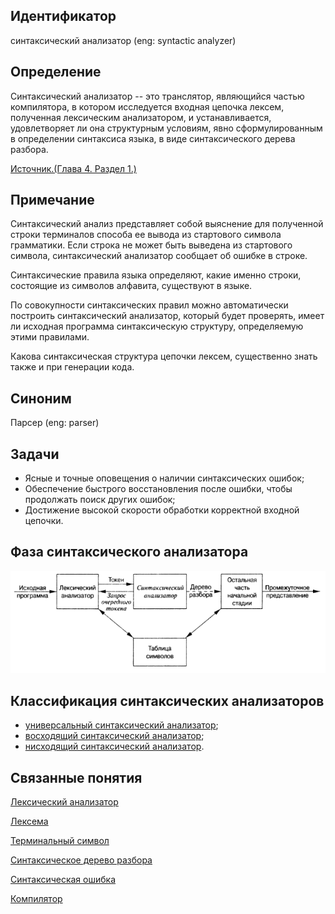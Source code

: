 ## Идентификатор
синтаксический анализатор (eng: syntactic analyzer)


## Определение
Синтаксический анализатор -- это транслятор, являющийся частью компилятора, в котором исследуется входная цепочка лексем,
полученная лексическим анализатором, и устанавливается, удовлетворяет ли она структурным условиям, явно сформулированным 
в определении синтаксиса языка, в виде синтаксического дерева разбора.

[Источник.(Глава 4. Раздел 1.)](../bibliography/Aho-Compilers-book.md)


## Примечание
Синтаксический анализ представляет собой выяснение для полученной строки терминалов способа ее вывода из стартового
символа грамматики. Если строка не может быть выведена из стартового символа, синтаксический анализатор сообщает об
ошибке в строке.

Синтаксические правила языка определяют, какие именно строки, состоящие из символов алфавита, существуют в языке.

По совокупности синтаксических правил можно автоматически построить синтаксический анализатор, который будет проверять,
имеет ли исходная программа синтаксическую структуру, определяемую этими правилами.

Какова синтаксическая структура цепочки лексем, существенно знать также и при генерации кода.


## Синоним
Парсер (eng: parser)


## Задачи
- Ясные и точные оповещения о наличии синтаксических ошибок;
- Обеспечение быстрого восстановления после ошибки, чтобы продолжать поиск других ошибок;
- Достижение высокой скорости обработки корректной входной цепочки.


## Фаза синтаксического анализатора
![syntactic_analyzer_phase.png](images/syntactic_analyzer_phase.png)


## Классификация синтаксических анализаторов
- [универсальный синтаксический анализатор](universal_syntactic_analyzer.md);
- [восходящий синтаксический анализатор](bottom_up_syntactic_analyzer.md);
- [нисходящий синтаксический анализатор](top_down_syntactic_analyzer.md).


## Связанные понятия
[Лексический анализатор](lexical_analyzer.md)

[Лексема](lexeme.md)

[Терминальный символ](terminal_symbol.md)

[Синтаксическое дерево разбора](parse_tree.md)

[Синтаксическая ошибка](syntactic_error.md)

[Компилятор](compiler.md)
